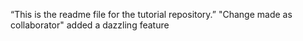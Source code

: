 “This is the readme file for the tutorial repository.”
"Change made as collaborator"
added a dazzling feature
